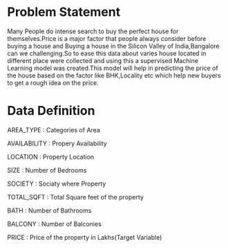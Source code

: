 # Problem Statement
Many People do intense search to buy the perfect house for themselves.Price is a major factor that people always consider before buying a house and Buying a house in the Silicon Valley of India,Bangalore can we challenging.So to ease this data about varies house located in different place were collected and using this a supervised Machine Learning model was created.This model will help in predicting the price of the house based on the factor like BHK,Locality etc which help new buyers to get a rough idea on the price.

# Data Definition
AREA_TYPE : Categories of Area

AVAILABILITY : Propery Availability

LOCATION : Property Location

SIZE : Number of Bedrooms

SOCIETY : Sociaty where Property

TOTAL_SQFT : Total Square feet of the property

BATH : Number of Bathrooms

BALCONY : Number of Balconies

PRICE : Price of the property in Lakhs(Target Variable)

